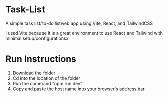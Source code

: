 # Task-List
A simple task list/to-do listweb app using Vite, React, and TailwindCSS

I used Vite because it is a great environment to use React and Tailwind with minimal setup/configurationsx

# Run Instructions
1. Download the folder
2. Cd into the location of the folder
3. Run the command "npm run dev"
4. Copy and paste the host name into your browser's address bar